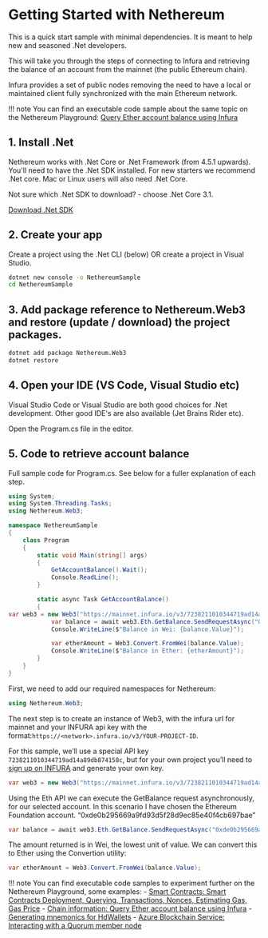 # Getting Started with Nethereum

 This is a quick start sample with minimal dependencies. It is meant to help new and seasoned .Net developers.

This will take you through the steps of connecting to Infura and retrieving the balance of an account from the mainnet (the public Ethereum chain). 

Infura provides a set of public nodes removing the need to have a local or maintained client fully synchronized with the main Ethereum network.

!!! note
    You can find an executable code sample about the same topic on the Nethereum Playground:
    [Query Ether account balance using Infura](http://playground.nethereum.com/csharp/id/1001)


## 1. Install .Net

Nethereum works with .Net Core or .Net Framework (from 4.5.1 upwards). You'll need to have the .Net SDK installed. For new starters we recommend .Net core. Mac or Linux users will also need .Net Core. 

Not sure which .Net SDK to download? - choose .Net Core 3.1.

[Download .Net SDK](https://www.microsoft.com/net/download)

## 2. Create your app

Create a project using the .Net CLI (below) OR create a project in Visual Studio.

``` sh
dotnet new console -o NethereumSample
cd NethereumSample
```

## 3. Add package reference to Nethereum.Web3 and restore (update / download) the project packages.

``` sh
dotnet add package Nethereum.Web3
dotnet restore
```

## 4. Open your IDE (VS Code, Visual Studio etc)

Visual Studio Code or Visual Studio are both good choices for .Net development. Other good IDE's are also available (Jet Brains Rider etc).

Open the Program.cs file in the editor.

## 5. Code to retrieve account balance

Full sample code for Program.cs.  See below for a fuller explanation of each step.
``` c#
using System;
using System.Threading.Tasks;
using Nethereum.Web3;

namespace NethereumSample
{
    class Program
    {
        static void Main(string[] args)
        {
            GetAccountBalance().Wait();
            Console.ReadLine();
        }

        static async Task GetAccountBalance()
        {
var web3 = new Web3("https://mainnet.infura.io/v3/7238211010344719ad14a89db874158c");
            var balance = await web3.Eth.GetBalance.SendRequestAsync("0xde0b295669a9fd93d5f28d9ec85e40f4cb697bae");
            Console.WriteLine($"Balance in Wei: {balance.Value}");

            var etherAmount = Web3.Convert.FromWei(balance.Value);
            Console.WriteLine($"Balance in Ether: {etherAmount}");
        }
    }
}
```

First, we need to add our required namespaces for Nethereum:

``` c#
using Nethereum.Web3;
```

The next step is to create an instance of Web3, with the infura url for mainnet and your INFURA api key with the format:`https://<network>.infura.io/v3/YOUR-PROJECT-ID`.

For this sample, we’ll use a special API key `7238211010344719ad14a89db874158c`, but for your own project you’ll need to [sign up on INFURA](https://infura.io/register) and generate your own key.

``` c#
var web3 = new Web3("https://mainnet.infura.io/v3/7238211010344719ad14a89db874158c");
```

Using the Eth API we can execute the GetBalance request asynchronously, for our selected account. In this scenario I have chosen the Ethereum Foundation account. “0xde0b295669a9fd93d5f28d9ec85e40f4cb697bae”

``` c#
var balance = await web3.Eth.GetBalance.SendRequestAsync("0xde0b295669a9fd93d5f28d9ec85e40f4cb697bae");
```

The amount returned is in Wei, the lowest unit of value. We can convert this to Ether using the Convertion utility:

``` c#
var etherAmount = Web3.Convert.FromWei(balance.Value);
```

!!! note
    You can find executable code samples to experiment further on the Nethereum Playground, some examples: 
    - [Smart Contracts: Smart Contracts Deployment, Querying, Transactions, Nonces, Estimating Gas, Gas Price](http://playground.nethereum.com/csharp/id/1007)
    - [Chain information: Query Ether account balance using Infura](http://playground.nethereum.com/csharp/id/1001)
    - [Generating mnemonics for HdWallets](http://playground.nethereum.com/csharp/id/1042)
    - [Azure Blockchain Service: Interacting with a Quorum member node](http://playground.nethereum.com/csharp/id/1046)
